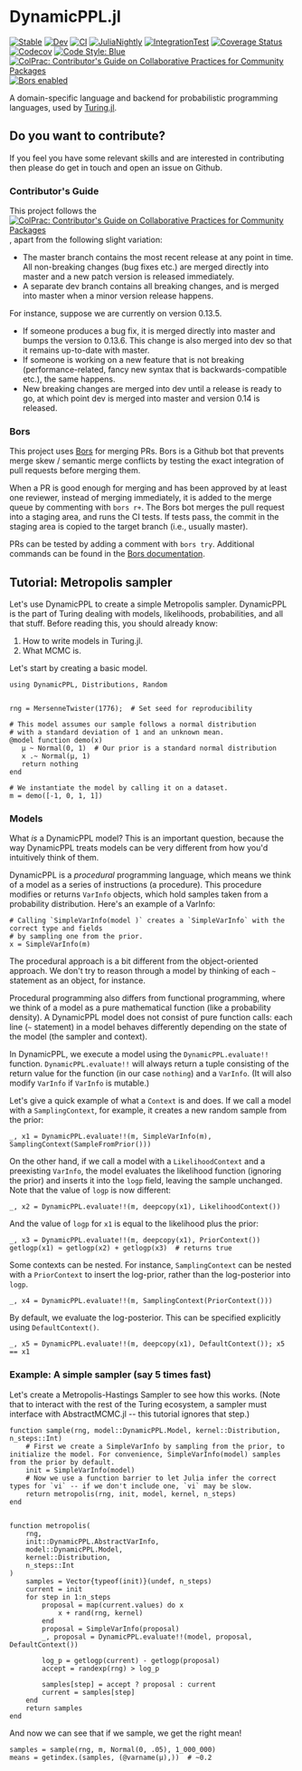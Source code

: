 # DynamicPPL.jl

[![Stable](https://img.shields.io/badge/docs-stable-blue.svg)](https://turinglang.github.io/DynamicPPL.jl/stable)
[![Dev](https://img.shields.io/badge/docs-dev-blue.svg)](https://turinglang.github.io/DynamicPPL.jl/dev)
[![CI](https://github.com/TuringLang/DynamicPPL.jl/workflows/CI/badge.svg?branch=master)](https://github.com/TuringLang/DynamicPPL.jl/actions?query=workflow%3ACI+branch%3Amaster)
[![JuliaNightly](https://github.com/TuringLang/DynamicPPL.jl/workflows/JuliaNightly/badge.svg?branch=master)](https://github.com/TuringLang/DynamicPPL.jl/actions?query=workflow%3AJuliaNightly+branch%3Amaster)
[![IntegrationTest](https://github.com/TuringLang/DynamicPPL.jl/workflows/IntegrationTest/badge.svg?branch=master)](https://github.com/TuringLang/DynamicPPL.jl/actions?query=workflow%3AIntegrationTest+branch%3Amaster)
[![Coverage Status](https://coveralls.io/repos/github/TuringLang/DynamicPPL.jl/badge.svg?branch=master)](https://coveralls.io/github/TuringLang/DynamicPPL.jl?branch=master)
[![Codecov](https://codecov.io/gh/TuringLang/DynamicPPL.jl/branch/master/graph/badge.svg)](https://codecov.io/gh/TuringLang/DynamicPPL.jl)
[![Code Style: Blue](https://img.shields.io/badge/code%20style-blue-4495d1.svg)](https://github.com/invenia/BlueStyle)
[![ColPrac: Contributor's Guide on Collaborative Practices for Community Packages](https://img.shields.io/badge/ColPrac-Contributor's%20Guide-blueviolet)](https://colprac.sciml.ai/)
[![Bors enabled](https://bors.tech/images/badge_small.svg)](https://app.bors.tech/repositories/24589)

A domain-specific language and backend for probabilistic programming languages, used by [Turing.jl](https://github.com/TuringLang/Turing.jl).

## Do you want to contribute?

If you feel you have some relevant skills and are interested in contributing then please do get in touch and open an issue on Github.

### Contributor's Guide

This project follows the [![ColPrac: Contributor's Guide on Collaborative Practices for Community Packages](https://img.shields.io/badge/ColPrac-Contributor's%20Guide-blueviolet)](https://colprac.sciml.ai/), apart from the following slight variation:

- The master branch contains the most recent release at any point in time. All non-breaking changes (bug fixes etc.) are merged directly into master and a new patch version is released immediately.
- A separate dev branch contains all breaking changes, and is merged into master when a minor version release happens.

For instance, suppose we are currently on version 0.13.5.

- If someone produces a bug fix, it is merged directly into master and bumps the version to 0.13.6. This change is also merged into dev so that it remains up-to-date with master.
- If someone is working on a new feature that is not breaking (performance-related, fancy new syntax that is backwards-compatible etc.), the same happens.
- New breaking changes are merged into dev until a release is ready to go, at which point dev is merged into master and version 0.14 is released.

### Bors

This project uses [Bors](https://bors.tech/) for merging PRs. Bors is a Github bot that prevents merge skew / semantic merge conflicts by testing
the exact integration of pull requests before merging them.

When a PR is good enough for merging and has been approved by at least one reviewer, instead of merging immediately, it is added to the merge queue
by commenting with `bors r+`. The Bors bot merges the pull request into a staging area, and runs the CI tests. If tests pass, the commit in the staging
area is copied to the target branch (i.e., usually master).

PRs can be tested by adding a comment with `bors try`. Additional commands can be found in the [Bors documentation](https://bors.tech/documentation/).

## Tutorial: Metropolis sampler

Let's use DynamicPPL to create a simple Metropolis sampler. DynamicPPL is the part of Turing dealing with models, likelihoods, probabilities, and all that stuff. Before reading this, you should already know:
1. How to write models in Turing.jl.
2. What MCMC is.

Let's start by creating a basic model.

```
using DynamicPPL, Distributions, Random


rng = MersenneTwister(1776);  # Set seed for reproducibility

# This model assumes our sample follows a normal distribution 
# with a standard deviation of 1 and an unknown mean.
@model function demo(x)
   μ ~ Normal(0, 1)  # Our prior is a standard normal distribution
   x .~ Normal(μ, 1)
   return nothing
end

# We instantiate the model by calling it on a dataset.
m = demo([-1, 0, 1, 1])
```

### Models

What *is* a DynamicPPL model? This is an important question, because the way DynamicPPL treats models can be very different from how you'd intuitively think of them.

DynamicPPL is a *procedural* programming language, which means we think of a model as a series of instructions (a procedure). This procedure modifies or returns `VarInfo` objects, which hold samples taken from a probability distribution. Here's an example of a VarInfo:

```
# Calling `SimpleVarInfo(model )` creates a `SimpleVarInfo` with the correct type and fields 
# by sampling one from the prior.
x = SimpleVarInfo(m)
```

The procedural approach is a bit different from the object-oriented approach. We don't try to reason through a model by thinking of each `~` statement as an object, for instance.

Procedural programming also differs from functional programming, where we think of a model as a pure mathematical function (like a probability density). A DynamicPPL model does not consist of pure function calls: each line (`~` statement) in a model behaves differently depending on the state of the model (the sampler and context).

In DynamicPPL, we execute a model using the `DynamicPPL.evaluate!!` function. `DynamicPPL.evaluate!!` will always return a tuple consisting of the return value for the function (in our case `nothing`) and a `VarInfo`. (It will also modify `VarInfo` if `VarInfo` is mutable.)

Let's give a quick example of what a `Context` is and does. If we call a model with a `SamplingContext`, for example, it creates a new random sample from the prior:
```
_, x1 = DynamicPPL.evaluate!!(m, SimpleVarInfo(m), SamplingContext(SampleFromPrior()))
```

On the other hand, if we call a model with a `LikelihoodContext` and a preexisting `VarInfo`, the model evaluates the likelihood function (ignoring the prior) and inserts it into the `logp` field, leaving the sample unchanged. Note that the value of `logp` is now different:
```
_, x2 = DynamicPPL.evaluate!!(m, deepcopy(x1), LikelihoodContext())
```

And the value of `logp` for `x1` is equal to the likelihood plus the prior:
```
_, x3 = DynamicPPL.evaluate!!(m, deepcopy(x1), PriorContext())
getlogp(x1) ≈ getlogp(x2) + getlogp(x3)  # returns true
```

Some contexts can be nested. For instance, `SamplingContext` can be nested with a `PriorContext` to insert the log-prior, rather than the log-posterior into `logp`.
```
_, x4 = DynamicPPL.evaluate!!(m, SamplingContext(PriorContext()))
```

By default, we evaluate the log-posterior. This can be specified explicitly using `DefaultContext()`.
```
_, x5 = DynamicPPL.evaluate!!(m, deepcopy(x1), DefaultContext()); x5 == x1
```

### Example: A simple sampler (say 5 times fast)

Let's create a Metropolis-Hastings Sampler to see how this works. (Note that to interact with the rest of the Turing ecosystem, a sampler must interface with AbstractMCMC.jl -- this tutorial ignores that step.)
```
function sample(rng, model::DynamicPPL.Model, kernel::Distribution, n_steps::Int)
	# First we create a SimpleVarInfo by sampling from the prior, to initialize the model. For convenience, SimpleVarInfo(model) samples from the prior by default.
	init = SimpleVarInfo(model)
	# Now we use a function barrier to let Julia infer the correct types for `vi` -- if we don't include one, `vi` may be slow.
	return metropolis(rng, init, model, kernel, n_steps)
end


function metropolis(
	rng,
	init::DynamicPPL.AbstractVarInfo, 
	model::DynamicPPL.Model, 
	kernel::Distribution, 
	n_steps::Int
)
	samples = Vector{typeof(init)}(undef, n_steps)
	current = init
	for step in 1:n_steps
		proposal = map(current.values) do x
			x + rand(rng, kernel)
		end
		proposal = SimpleVarInfo(proposal)
		_, proposal = DynamicPPL.evaluate!!(model, proposal, DefaultContext())
		
		log_p = getlogp(current) - getlogp(proposal)
		accept = randexp(rng) > log_p
		
		samples[step] = accept ? proposal : current
		current = samples[step]
	end
	return samples
end
```

And now we can see that if we sample, we get the right mean!
```
samples = sample(rng, m, Normal(0, .05), 1_000_000)
means = getindex.(samples, (@varname(μ),))  # ~0.2
```



